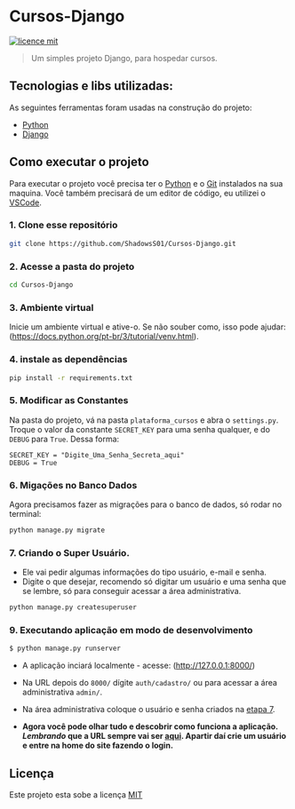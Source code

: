 # Cursos-Django

[![licence mit](https://img.shields.io/badge/licence-MIT-blue)](LICENSE)

> Um simples projeto Django, para hospedar cursos.

## Tecnologias e libs utilizadas:

As seguintes ferramentas foram usadas na construção do projeto:

- [Python](https://www.python.org/)
- [Django](https://www.djangoproject.com/)

## Como executar o projeto

Para executar o projeto você precisa ter o [Python](https://www.python.org/) e o [Git](https://git-scm.com) instalados na sua maquina. Você também precisará de um editor de código, eu utilizei o [VSCode](https://code.visualstudio.com).

### 1. Clone esse repositório

```bash
git clone https://github.com/ShadowsS01/Cursos-Django.git
```

### 2. Acesse a pasta do projeto

```bash
cd Cursos-Django
```

### 3. Ambiente virtual

Inicie um ambiente virtual e ative-o. Se não souber como, isso pode ajudar: (<https://docs.python.org/pt-br/3/tutorial/venv.html>).

### 4. instale as dependências

```bash
pip install -r requirements.txt
```

### 5. Modificar as Constantes

Na pasta do projeto, vá na pasta `plataforma_cursos` e abra o `settings.py`.
Troque o valor da constante `SECRET_KEY` para uma senha qualquer, e do `DEBUG` para `True`. Dessa forma:

```text
SECRET_KEY = "Digite_Uma_Senha_Secreta_aqui"
DEBUG = True
```

### 6. Migações no Banco Dados

Agora precisamos fazer as migrações para o banco de dados, só rodar no terminal:

```bash
python manage.py migrate
```

### 7. Criando o Super Usuário.
- Ele vai pedir algumas informações do tipo usuário, e-mail e senha.
- Digite o que desejar, recomendo só digitar um usuário e uma senha que se lembre, só para conseguir acessar a área administrativa.

```bash
python manage.py createsuperuser
```

### 9. Executando aplicação em modo de desenvolvimento

```bash
$ python manage.py runserver
```
- A aplicação inciará localmente - acesse: (<http://127.0.0.1:8000/>)

- Na URL depois do `8000/` dígite `auth/cadastro/` ou para acessar a área administrativa `admin/`.

- Na área administrativa coloque o usuário e senha criados na [etapa 7](https://github.com/ShadowsS01/Cursos-Django#7-criando-o-super-usu%C3%A1rio).

- **Agora você pode olhar tudo e descobrir como funciona a aplicação. _Lembrando_ que a URL sempre vai ser [aqui](http://127.0.0.1:8000/auth/cadastro).
Apartir daí crie um usuário e entre na home do site fazendo o login.**


## Licença

Este projeto esta sobe a licença [MIT](LICENSE)
